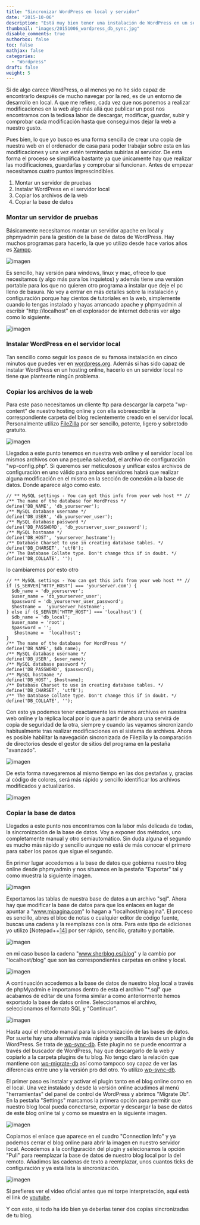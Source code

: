 ```yaml
---
title: "Sincronizar WordPress en local y servidor"
date: "2015-10-06"
description: "Está muy bien tener una instalación de WordPress en un servidor local de pruebas que puedas sincronizar con el servidor de producción cuando todo lo tengas listo, aquí te muestro como hacerlo."
thumbnail: "images/20151006_wordpress_db_sync.jpg"
disable_comments: true
authorbox: false
toc: false
mathjax: false
categories:
  - "Wordpress"
draft: false
weight: 5
---
```

Si de algo carece WordPress, o al menos yo no he sido capaz de encontrarlo después de mucho navegar por la red, es de un entorno de desarrollo en local. A que me refiero, cada vez que nos ponemos a realizar modificaciones en la web algo más allá que publicar un post nos encontramos con la tediosa labor de descargar, modificar, guardar, subir y comprobar cada modificación hasta que conseguimos dejar la web a nuestro gusto.

Pues bien, lo que yo busco es una forma sencilla de crear una copia de nuestra web en el ordenador de casa para poder trabajar sobre esta en las modificaciones y una vez estén terminadas subirlas al servidor. De esta forma el proceso se simplifica bastante ya que únicamente hay que realizar las modificaciones, guardarlas y comprobar si funcionan. Antes de empezar necesitamos cuatro puntos imprescindibles.

1. Montar un servidor de pruebas
2. Instalar WordPress en el servidor local
3. Copiar los archivos de la web
4. Copiar la base de datos

### Montar un servidor de pruebas
Básicamente necesitamos montar un servidor apache en local y phpmyadmin para la gestión de la base de datos de WordPress. Hay muchos programas para hacerlo, la que yo utilizo desde hace varios años es [Xampp][11].

![imagen][1]

Es sencillo, hay versión para windows, linux y mac, ofrece lo que necesitamos (y algo más para los inquietos) y además tiene una versión portable para los que no quieren otro programa a instalar que deje el pc lleno de basura. No voy a entrar en más detalles sobre la instalación y configuración porque hay cientos de tutoriales en la web, simplemente cuando lo tengas instalado y hayas arrancado apache y phpmyadmin al escribir "http://localhost" en el explorador de internet deberás ver algo como lo siguiente.

![imagen][2]

### Instalar WordPress en el servidor local
Tan sencillo como seguir los pasos de su famosa instalación en cinco minutos que puedes ver en [wordpress.org][2]. Además si has sido capaz de instalar WordPress en un hosting online, hacerlo en un servidor local no tiene que plantearte ningún problema.

### Copiar los archivos de la web
Para este paso necesitamos un cliente ftp para descargar la carpeta "wp-content" de nuestro hosting online y con ella sobreescribir la correspondiente carpeta del blog recientemente creado en el servidor local. Personalmente utilizo [FileZilla][13] por ser sencillo, potente, ligero y sobretodo gratuito.

![imagen][3]

Llegados a este punto tenemos en nuestra web online y el servidor local los mismos archivos con una pequeña salvedad, el archivo de configuración "wp-config.php". Si queremos ser meticulosos y unificar estos archivos de configuración en uno válido para ambos servidores habrá que realizar alguna modificación en el mismo en la sección de conexión a la base de datos. Donde aparece algo como esto.

```
// ** MySQL settings - You can get this info from your web host ** //
/** The name of the database for WordPress */
define('DB_NAME', 'db_yourserver');
/** MySQL database username */
define('DB_USER', 'db_yourserver_user');
/** MySQL database password */
define('DB_PASSWORD', 'db_yourserver_user_password');
/** MySQL hostname */
define('DB_HOST', 'yourserver_hostname');
/** Database Charset to use in creating database tables. */
define('DB_CHARSET', 'utf8');
/** The Database Collate type. Don't change this if in doubt. */
define('DB_COLLATE', '');
```

lo cambiaremos por esto otro

```
// ** MySQL settings - You can get this info from your web host ** //
if ($_SERVER["HTTP_HOST"] === 'yourserver.com') {
  $db_name = 'db_yourserver';
  $user_name = 'db_yourserver_user';
  $password = 'db_yourserver_user_password';
  $hostname =  'yourserver_hostname';
} else if ($_SERVER["HTTP_HOST"] === 'localhost') {
  $db_name = 'db_local';
  $user_name = 'root';
  $password = '';
   $hostname =  'localhost';
}
/** The name of the database for WordPress */
define('DB_NAME', $db_name);
/** MySQL database username */
define('DB_USER', $user_name);
/** MySQL database password */
define('DB_PASSWORD', $password);
/** MySQL hostname */
define('DB_HOST', $hostname);
/** Database Charset to use in creating database tables. */
define('DB_CHARSET', 'utf8');
/** The Database Collate type. Don't change this if in doubt. */
define('DB_COLLATE', '');
```

Con esto ya podemos tener exactamente los mismos archivos en nuestra web online y la réplica local por lo que a partir de ahora una servirá de copia de seguridad de la otra, siempre y cuando las vayamos sincronizando habitualmente tras realizar modificaciones en el sistema de archivos. Ahora es posible habilitar la navegación sincronizada de Filezilla y la comparación de directorios desde el gestor de sitios del programa en la pestaña "avanzado".

![imagen][4]

De esta forma navegaremos al mismo tiempo en las dos pestañas y, gracias al código de colores, será más rápido y sencillo identificar los archivos modificados y actualizarlos.

![imagen][5]

### Copiar la base de datos
Llegados a este punto nos encontramos con la labor más delicada de todas, la sincronización de la base de datos. Voy a exponer dos métodos, uno completamente manual y otro semiautomático. Sin duda alguna el segundo es mucho más rápido y sencillo aunque no está de más conocer el primero para saber los pasos que sigue el segundo.

En primer lugar accedemos a la base de datos que gobierna nuestro blog online desde phpmyadmin y nos situamos en la pestaña "Exportar" tal y como muestra la siguiente imagen.

![imagen][6]

Exportamos las tablas de nuestra base de datos a un archivo "sql". Ahora hay que modificar la base de datos para que los enlaces en lugar de apuntar a "www.mipagina.com" lo hagan a "localhost/mipagina". El proceso es sencillo, abres el bloc de notas o cualquier editor de código fuente, buscas una cadena y la reemplazas con la otra. Para este tipo de ediciones yo utilizo [Notepad++[14]] por ser rápido, sencillo, gratuito y portable.

![imagen][7]

en mi caso busco la cadena "www.sherblog.es/blog" y la cambio por "localhost/blog" que son las correspondientes carpetas en online y local.

![imagen][8]

A continuación accedemos a la base de datos de nuestro blog local a través de phpMyadmin e importamos dentro de esta el archivo "*.sql" que acabamos de editar de una forma similar a como anteriormente hemos exportado la base de datos online. Seleccionamos el archivo, seleccionamos el formato SQL y "Continuar".

![imagen][9]

Hasta aquí el método manual para la sincronización de las bases de datos. Por suerte hay una alternativa más rápida y sencilla a través de un plugin de WordPress. Se trata de [wp-sync-db][15]. Este plugin no se puede encontrar a través del buscador de WordPress, hay que descargarlo de la web y copiarlo a la carpeta plugins de tu blog. No tengo claro la relación que mantiene con [wp-migrate-db][16] así como tampoco soy capaz de ver las diferencias entre uno y la versión pro del otro. Yo utilizo [wp-sync-db][15].

El primer paso es instalar y activar el plugin tanto en el blog online como en el local. Una vez instalado y desde la versión online acudimos al menú "herramientas" del panel de control de WordPress y abrimos "Migrate Db". En la pestaña "Settings" marcamos la primera opción para permitir que nuestro blog local pueda conectarse, exportar y descargar la base de datos de este blog online tal y como se muestra en la siguiente imagen.

![imagen][10]

Copiamos el enlace que aparece en el cuadro "Connection Info" y ya podemos cerrar el blog online para abrir la imagen en nuestro servidor local. Accedemos a la configuración del plugin y selecionamos la opción "Pull" para reemplazar la base de datos de nuestro blog local por la del remoto. Añadimos las cadenas de texto a reemplazar, unos cuantos ticks de configuración y ya está lista la sincronización.

![imagen][21]

Si prefieres ver el vídeo oficial antes que mi torpe interpretación, aquí está el link de [youtube][17].

Y con esto, si todo ha ido bien ya deberías tener dos copias sincronizadas de tu blog.

[1]: /images/20150929_xampp_logo.jpg
[2]: /images/20150929_xampp_install.jpg
[3]: /images/20150929_filezilla_01.jpg
[4]: /images/20151006_filezilla_compare.jpg
[5]: /images/20151006_filezilla_compare_02.jpg
[6]: /images/20151006_export_phpmyadmin.jpg
[7]: /images/20151005_notepad.jpg
[8]: /images/20151006_buscar_reemplazar.jpg
[9]: /images/20151006_phpmyadmin_importar.jpg
[10]: /images/20150930_wp_sync_db_02.jpg

[11]: https://www.apachefriends.org/es/index.html
[12]: https://es.wordpress.org/
[13]: https://filezilla-project.org
[14]: https://notepad-plus-plus.org
[15]: https://github.com/wp-sync-db/wp-sync-db
[16]: https://wordpress.org/plugins/wp-migrate-db/
[17]: https://www.youtube.com/watch?t=345&v=fHFcH4bCzmU

[21]: /images/20150930_wp_sync_db_01.jpg
